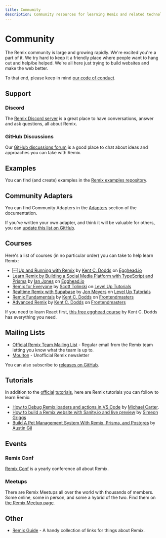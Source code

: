 ```yaml
---
title: Community
description: Community resources for learning Remix and related technologies
---
```


# Community

The Remix community is large and growing rapidly. We're excited you're a part of it. We try hard to keep it a friendly place where people want to hang out and help/be helped. We're all here just trying to build websites and make the web better.

To that end, please keep in mind [our code of conduct][our-code-of-conduct].

## Support

### Discord

The [Remix Discord server][remix-discord-server] is a great place to have conversations, answer and ask questions, all about Remix.

### GitHub Discussions

Our [GitHub discussions forum][git-hub-discussions-forum] is a good place to chat about ideas and approaches you can take with Remix.

## Examples

You can find (and create) examples in the [Remix examples repository][the-examples-repository].

## Community Adapters

You can find Community Adapters in the [Adapters][community-adapters] section of the documentation. 

If you've written your own adapter, and think it will be valuable for others, you can [update this list on GitHub][community-adapters-github].

## Courses

Here's a list of courses (in no particular order) you can take to help learn Remix:

- 🆓 [Up and Running with Remix][up-and-running-with-remix] by [Kent C. Dodds][kent-c-dodds] on [Egghead.io][egghead-io]
- [Learn Remix by Building a Social Media Platform with TypeScript and Prisma][learn-remix-by-building-a-social-media-platform-with-type-script-and-prisma] by [Ian Jones][ian-jones] on [Egghead.io][egghead-io]
- [Remix for Everyone][remix-for-everyone] by [Scott Tolinski][scott-tolinski] on [Level Up Tutorials][level-up-tutorials]
- [Realtime Remix with Supabase][realtime-remix-with-supabase] by [Jon Meyers][jon-meyers] on [Level Up Tutorials][level-up-tutorials]
- [Remix Fundamentals][remix-fundamentals] by [Kent C. Dodds][kent-c-dodds] on [Frontendmasters][frontend-masters]
- [Advanced Remix][advanced-remix] by [Kent C. Dodds][kent-c-dodds] on [Frontendmasters][frontend-masters]

If you need to learn React first, [this free egghead course][this-free-egghead-course] by Kent C. Dodds has everything you need.

## Mailing Lists

- [Official Remix Team Mailing List][official-remix-team-mailing-list] - Regular email from the Remix team letting you know what the team is up to.
- [Moulton][moulton] - Unofficial Remix newsletter

You can also subscribe to [releases on GitHub][releases-on-git-hub].

## Tutorials

In addition to the [official][official] [tutorials][tutorials], here are Remix tutorials you can follow to learn Remix:

- [How to Debug Remix loaders and actions in VS Code][how-to-debug-remix-loaders-and-actions-in-vs-code] by [Michael Carter][michael-carter].
- [How to build a Remix website with Sanity.io and live preview][how-to-build-a-remix-website-with-sanity-io-and-live-preview] by [Simeon Griggs][simeon-griggs]
- [Build A Pet Management System With Remix, Prisma, and Postgres][build-a-pet-management-system-with-remix-prisma-and-postgres]
  by [Austin Gil][austin-gil]

## Events

### Remix Conf

[Remix Conf][remix-conf] is a yearly conference all about Remix.

### Meetups

There are Remix Meetups all over the world with thousands of members. Some online, some in person, and some a hybrid of the two. Find them on [the Remix Meetup page][the-remix-meetup-page].

## Other

- [Remix Guide][remix-guide] - A handy collection of links for things about Remix.

[our-code-of-conduct]: https://github.com/remix-run/remix/blob/main/CODE_OF_CONDUCT.md
[remix-discord-server]: https://rmx.as/discord
[git-hub-discussions-forum]: https://github.com/remix-run/remix/discussions
[the-examples-repository]: https://github.com/remix-run/examples
[up-and-running-with-remix]: https://rmx.as/egghead-course
[kent-c-dodds]: https://twitter.com/kentcdodds
[egghead-io]: https://egghead.io
[learn-remix-by-building-a-social-media-platform-with-type-script-and-prisma]: https://egghead.io/courses/learn-remix-by-building-a-social-media-platform-with-typescript-and-prisma-cddb0550
[ian-jones]: https://twitter.com/_jonesian
[remix-for-everyone]: https://leveluptutorials.com/tutorials/remix-for-everyone
[scott-tolinski]: https://twitter.com/stolinski
[level-up-tutorials]: https://leveluptutorials.com
[realtime-remix-with-supabase]: https://leveluptutorials.com/tutorials/realtime-remix-with-supabase
[jon-meyers]: https://twitter.com/jonmeyers_io
[this-free-egghead-course]: https://kcd.im/beginner-react
[official-remix-team-mailing-list]: https://remix.run/newsletter
[moulton]: https://www.readmoulton.com
[releases-on-git-hub]: https://github.com/remix-run/remix/releases
[official]: ../tutorials/blog
[tutorials]: ../tutorials/jokes
[how-to-debug-remix-loaders-and-actions-in-vs-code]: https://www.youtube.com/watch?v=pf9A9nBOnRc
[michael-carter]: https://twitter.com/kiliman
[how-to-build-a-remix-website-with-sanity-io-and-live-preview]: https://www.sanity.io/guides/remix-run-live-preview
[simeon-griggs]: https://twitter.com/simeongriggs
[build-a-pet-management-system-with-remix-prisma-and-postgres]: https://www.youtube.com/watch?v=wqyHGQlZcws&list=PLTnRtjQN5ieYu9SdwLvzKYFVtfqySY7FT
[austin-gil]: https://twitter.com/heyAustinGil
[remix-conf]: /conf
[the-remix-meetup-page]: https://rmx.as/meetup
[remix-guide]: https://remix.guide
[frontend-masters]: https://frontendmasters.com
[remix-fundamentals]: https://frontendmasters.com/courses/remix/
[advanced-remix]: https://frontendmasters.com/courses/advanced-remix/
[community-adapters]: ../other-api/adapter#community-adapters
[community-adapters-github]: https://github.com/remix-run/remix/blob/main/docs/other-api/adapter.md#community-adapters
